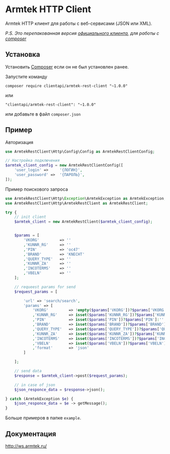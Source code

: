 # Armtek HTTP Client

Armtek HTTP клиент для работы с веб-сервисами (JSON или XML).

*P.S. Это перепакованная версия [официального клиента](http://ws.armtek.ru/?page=material&alias=rest-examples), для работы с [composer](https://getcomposer.org/)*


## Установка

Установить [Composer](http://getcomposer.org/) если он не был установлен ранее.

Запустите команду

```
composer require clientapi/armtek-rest-client "~1.0.0"
```

или

```
"clientapi/armtek-rest-client": "~1.0.0"
```

или добавьте в файл ```composer.json```


## Пример

Авторизация

```php
use ArmtekRestClient\Http\Config\Config as ArmtekRestClientConfig;

// Настройка подключения
$armtek_client_config = new ArmtekRestClientConfig([
	'user_login' =>     '{ЛОГИН}',
	'user_password' =>  '{ПАРОЛЬ}',
]);  
```

Пример поискового запроса
```php
use ArmtekRestClient\Http\Exception\ArmtekException as ArmtekException;
use ArmtekRestClient\Http\ArmtekRestClient as ArmtekRestClient; 

try {
    // init client
    $armtek_client = new ArmtekRestClient($armtek_client_config);


    $params = [
        'VKORG'         => ''       
        ,'KUNNR_RG'     => ''
        ,'PIN'          => 'oc47'
        ,'BRAND'        => 'KNECHT'
        ,'QUERY_TYPE'   => ''
        ,'KUNNR_ZA'     => ''
        ,'INCOTERMS'    => ''
        ,'VBELN'        => ''
    ];

    // requeest params for send
    $request_params = [

        'url' => 'search/search',
        'params' => [
            'VKORG'         => !empty($params['VKORG'])?$params['VKORG']:(isset($ws_default_settings['VKORG'])?$ws_default_settings['VKORG']:'')       
            ,'KUNNR_RG'     => isset($params['KUNNR_RG'])?$params['KUNNR_RG']:(isset($ws_default_settings['KUNNR_RG'])?$ws_default_settings['KUNNR_RG']:'')
            ,'PIN'          => isset($params['PIN'])?$params['PIN']:''
            ,'BRAND'        => isset($params['BRAND'])?$params['BRAND']:''
            ,'QUERY_TYPE'   => isset($params['QUERY_TYPE'])?$params['QUERY_TYPE']:''
            ,'KUNNR_ZA'     => isset($params['KUNNR_ZA'])?$params['KUNNR_ZA']:(isset($ws_default_settings['KUNNR_ZA'])?$ws_default_settings['KUNNR_ZA']:'')
            ,'INCOTERMS'    => isset($params['INCOTERMS'])?$params['INCOTERMS']:(isset($ws_default_settings['INCOTERMS'])?$ws_default_settings['INCOTERMS']:'')
            ,'VBELN'        => isset($params['VBELN'])?$params['VBELN']:(isset($ws_default_settings['VBELN'])?$ws_default_settings['VBELN']:'')
            ,'format'       => 'json'
        ]

    ];

    // send data
    $response = $armtek_client->post($request_params);

    // in case of json
    $json_responce_data = $response->json();

} catch (ArmtekException $e) {
    $json_responce_data = $e -> getMessage(); 
}
```

Больше примеров в папке `example`.

## Документация

http://ws.armtek.ru/
